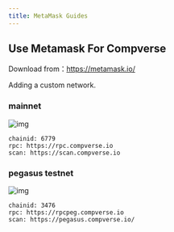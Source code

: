 ```yaml
---
title: MetaMask Guides
---
```


## Use Metamask For Compverse

Download from：https://metamask.io/

Adding a custom network.

### mainnet

![img](/images/remix-4-2.png)

```shell
chainid: 6779
rpc: https://rpc.compverse.io
scan: https://scan.compverse.io
```

### pegasus testnet

![img](/images/metamask.png)

```shell
chainid: 3476
rpc: https://rpcpeg.compverse.io
scan: https://pegasus.compverse.io/
```
